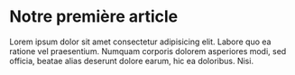# Notre première article

Lorem ipsum dolor sit amet consectetur adipisicing elit. Labore quo ea ratione vel praesentium. Numquam corporis dolorem asperiores modi, sed officia, beatae alias deserunt dolore earum, hic ea doloribus. Nisi.
